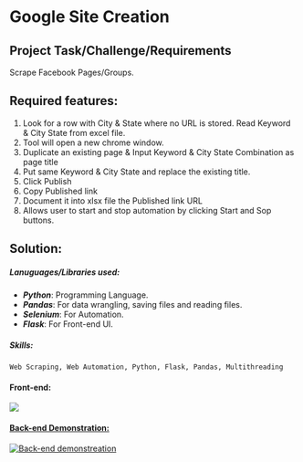 # Google Site Creation

## Project Task/Challenge/Requirements
Scrape Facebook Pages/Groups.

## Required features:
  1. Look for a row with City & State where no URL is stored. Read Keyword & City State from excel file.
  2. Tool will open a new chrome window.
  3. Duplicate an existing page & Input Keyword & City State Combination as page title
  4. Put same Keyword & City State and replace the existing title.
  5. Click Publish
  6. Copy Published link
  7. Document it into xlsx file the Published link URL
  8. Allows user to start and stop automation by clicking Start and Sop buttons.

## Solution:
##### Lanuguages/Libraries used: 
  * ***Python***: Programming Language.
  * ***Pandas***: For data wrangling, saving files and reading files.
  * ***Selenium***: For Automation.
  * ***Flask***: For Front-end UI.
##### Skills: 
    Web Scraping, Web Automation, Python, Flask, Pandas, Multithreading

#### Front-end:
<a><img src="https://upwork-usw2-prod-agora-file-storage.s3.us-west-2.amazonaws.com/profile/portfolio/thumbnail/5c385ec0f0427e0d7b23a0bf945c7486?response-content-disposition=inline%3B%20filename%3D%22image_original%22%3B%20filename%2A%3Dutf-8%27%27image_original&X-Amz-Security-Token=IQoJb3JpZ2luX2VjEDYaCXVzLXdlc3QtMiJGMEQCIEl4wqGdBYBHtJ%2BF1wqJI0bVwKl8Wdt2i5HaIG7CdsxsAiBo0gJOsfhhPS9C9uQrySK6pn5cGWlpzWZdj8mApUEFUyrWBAjP%2F%2F%2F%2F%2F%2F%2F%2F%2F%2F8BEAAaDDczOTkzOTE3MzgxOSIMOB0AM%2BaZ4MjXgSw8KqoEX4UKATDPpB6Aj8vvwDsL%2F6aEkww87LGv%2BRZCEK3Cv%2BKQ1JxlcaQfc3CySOeuS2gZ%2FPKRKtdSm02NMgQlXMiGcC76GHIFE1f4K66GaaVxS6assZXLoDCdzlkepxifdbZvYJIem2Kq0xizUQIbClTOAgixMMHqHVnLdphhqc5wEkpcVi6E%2BhPKr4Idj5Sb%2BpNYwTECtyAp26oyHCjTyVr76SoknxE7OgUsby4PYT9Dvr%2BCpEHQVzUdS4LCCVreqR8oR4FWVSA6RBoi%2BkFY2KH5pAGb2fX5stW5sKkCzGFQvCb0i0fQi98NINNe%2F%2F5Ihs4jUHxBv0L3WR1F8YcuGfxC1qLJKFhK6OE4EesX94YrwF9imtM3nn%2FyB2cRY9WVYbW6EumAUOKz0nt0d%2BW1EH2agI%2BQGOKIO4%2FcyMVVW1g%2FNAasXkQshoeN6Z5nuCv7WrPtfM3tG198jkod1BcUrlUNvx2I12OW7Kir7Us3dFOSb%2BJZbiQRzsVyyVUGMP%2FmS4iWFAk7inUyTmRwxnrP%2FrNdIV%2F9ohwMr611yBfeYVUPVQDyqMHSUKi18qWukO6FXhz0qd80H7y4A5znKvcwIeXGyTEZBQo4lcShOBde8uNQNS%2Fmc6JTFCxugoDwFgXOWpoQKNw3UH42KS5NGDlU1IzHPIjcgmtPPfqqqY5ChGQXMRMbj0kxDUxZ22DNWz3C4wO3MPO91nMb8s481fNhJovMjXnM8eU1v2Zax%2Fow2rbziwY6qAGtMu4ZhbAyXsM27IryBew3rqqPF0bGCq4p6g3W5YYXGOrcV49MKvciksd0EOUN9Di7TMeIj702M5DIrIUez6IrOz2saLuIYKKAY8TNjcFvxf5jv1BXKmFm1q%2FBgD2uytZPPJi9IxF6LfmkDAqY61hqQR6WAo9zzglZlXrgaUpi8PyhRQI2mIEkhvZHFs5mZhLyZwKWHGWzDYtTSo9rclV%2Fxn0Hl55azq0%3D&X-Amz-Algorithm=AWS4-HMAC-SHA256&X-Amz-Date=20211030T071329Z&X-Amz-SignedHeaders=host&X-Amz-Expires=900&X-Amz-Credential=ASIA2YR6PYW5YVFQGU55%2F20211030%2Fus-west-2%2Fs3%2Faws4_request&X-Amz-Signature=dd61a2409c73d4e6e0cdc1cdf728d6989ed30cdf10ca0749d4d2b056e4439b44"></a>

#### [Back-end Demonstration:](https://www.youtube.com/watch?v=cJX5lsz1NiU)
[![Back-end demonstreation](https://img.youtube.com/vi/cJX5lsz1NiU/0.jpg)](https://www.youtube.com/watch?v=cJX5lsz1NiU)
